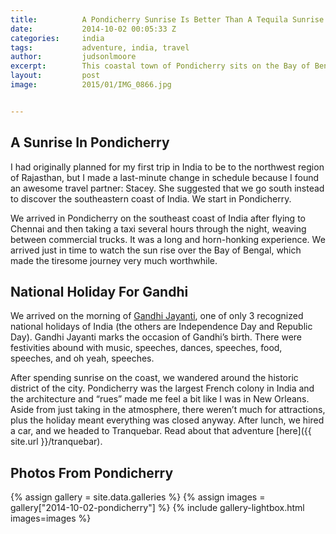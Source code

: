 ```yaml
---
title:			A Pondicherry Sunrise Is Better Than A Tequila Sunrise
date:			2014-10-02 00:05:33 Z
categories:		india
tags:			adventure, india, travel
author:			judsonlmoore
excerpt:		This coastal town of Pondicherry sits on the Bay of Bengal in southeast India. This historical French colony is lined with cobblestone streets and charm.
layout:			post
image:			2015/01/IMG_0866.jpg


---
```


## A Sunrise In Pondicherry

I had originally planned for my first trip in India to be to the northwest region of Rajasthan, but I made a last-minute change in schedule because I found an awesome travel partner: Stacey. She suggested that we go south instead to discover the southeastern coast of India. We start in Pondicherry.

We arrived in Pondicherry on the southeast coast of India after flying to Chennai and then taking a taxi several hours through the night, weaving between commercial trucks. It was a long and horn-honking experience. We arrived just in time to watch the sun rise over the Bay of Bengal, which made the tiresome journey very much worthwhile.

## National Holiday For Gandhi

We arrived on the morning of [Gandhi Jayanti](https://en.wikipedia.org/wiki/Gandhi_Jayanti), one of only 3 recognized national holidays of India (the others are Independence Day and Republic Day). Gandhi Jayanti marks the occasion of Gandhi’s birth. There were festivities abound with music, speeches, dances, speeches, food, speeches, and oh yeah, speeches.

After spending sunrise on the coast, we wandered around the historic district of the city. Pondicherry was the largest French colony in India and the architecture and “rues” made me feel a bit like I was in New Orleans. Aside from just taking in the atmosphere, there weren’t much for attractions, plus the holiday meant everything was closed anyway. After lunch, we hired a car, and we headed to Tranquebar. Read about that adventure [here]({{ site.url }}/tranquebar).

## Photos From Pondicherry

{% assign gallery = site.data.galleries %}
{% assign images = gallery["2014-10-02-pondicherry"] %}
{% include gallery-lightbox.html images=images %}
